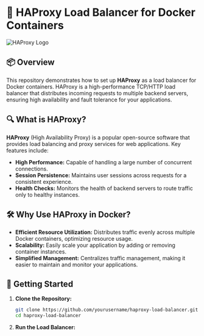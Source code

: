 # 🚀 HAProxy Load Balancer for Docker Containers

![HAProxy Logo](https://www.haproxy.com/wp-content/uploads/2020/05/haproxy-logo.png)

## 📦 Overview

This repository demonstrates how to set up **HAProxy** as a load balancer for Docker containers. HAProxy is a high-performance TCP/HTTP load balancer that distributes incoming requests to multiple backend servers, ensuring high availability and fault tolerance for your applications.

## 🔍 What is HAProxy?

**HAProxy** (High Availability Proxy) is a popular open-source software that provides load balancing and proxy services for web applications. Key features include:

- **High Performance:** Capable of handling a large number of concurrent connections.
- **Session Persistence:** Maintains user sessions across requests for a consistent experience.
- **Health Checks:** Monitors the health of backend servers to route traffic only to healthy instances.

## 🛠️ Why Use HAProxy in Docker?

- **Efficient Resource Utilization:** Distributes traffic evenly across multiple Docker containers, optimizing resource usage.
- **Scalability:** Easily scale your application by adding or removing container instances.
- **Simplified Management:** Centralizes traffic management, making it easier to maintain and monitor your applications.

## 🚀 Getting Started

1. **Clone the Repository:**

   ```bash
   git clone https://github.com/yourusername/haproxy-load-balancer.git
   cd haproxy-load-balancer

2. **Run the Load Balancer:**


